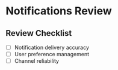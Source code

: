# Notifications Review

## Review Checklist
- [ ] Notification delivery accuracy
- [ ] User preference management
- [ ] Channel reliability
